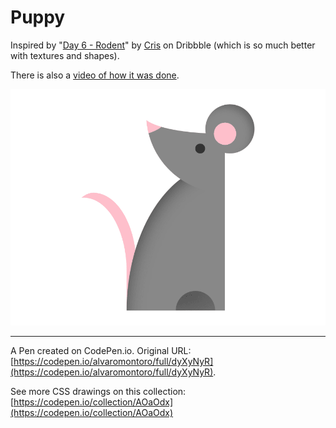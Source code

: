 # Puppy

Inspired by "[Day 6 - Rodent](https://dribbble.com/shots/14338883-Day-6-Rodent)" by [Cris](https://dribbble.com/cristianuy) on Dribbble (which is so much better with textures and shapes). 

There is also a [video of how it was done](https://www.youtube.com/watch?v=5XFCK5m6uTs).

![Cartoon of a mouse](https://github.com/alvaromontoro/CSS-Illustrations/blob/master/illustrations/animals/mouse/mouse.png?raw=true)

---

A Pen created on CodePen.io. Original URL: [https://codepen.io/alvaromontoro/full/dyXyNyR](https://codepen.io/alvaromontoro/full/dyXyNyR).

See more CSS drawings on this collection: [https://codepen.io/collection/AOaOdx](https://codepen.io/collection/AOaOdx)
